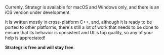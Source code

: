 
Currenly, Strategr is available for macOS and Windows only, and there is an iOS version under development. 

It is written mostly in cross-platform C++, and, although it is ready to be ported to other platforms, there's still a lot of work that needs to be done to ensure that its behavior is consistent and UI is top quality, so any of your help is appreciated!

__Strategr is free and will stay free__.